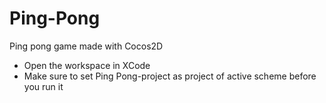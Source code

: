 Ping-Pong
========

Ping pong game made with Cocos2D

- Open the workspace in XCode
- Make sure to set Ping Pong-project as project of active scheme before you run it
